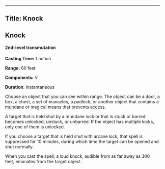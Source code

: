 -------------------------
Title: Knock
-------------------------

## Knock

#### 2nd-level transmutation


**Casting Time:** 1 action 

**Range:** 60 feet 

**Components:** V 

**Duration:** Instantaneous


Choose an object that you can see within range. The object can be a
door, a box, a chest, a set of manacles, a padlock, or another object
that contains a mundane or magical means that prevents access.

A target that is held shut by a mundane lock or that is stuck or barred
becomes unlocked, unstuck, or unbarred. If the object has multiple
locks, only one of them is unlocked.

If you choose a target that is held shut with arcane
lock, that spell is suppressed for 10 minutes, during which time
the target can be opened and shut normally.

When you cast the spell, a loud knock, audible
from as far away as 300 feet, emanates from the target object.


